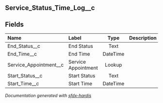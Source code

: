 ## Service_Status_Time_Log__c

<!-- Object description -->

## Fields

| Name      | Label | Type | Description |
| :-------- | :---- | :--: | :---------- | 
| End_Status__c | End Status | Text | <!-- --> |
| End_Time__c | End Time | DateTime | <!-- --> |
| Service_Appointment__c | Service Appointment | Lookup | <!-- --> |
| Start_Status__c | Start Status | Text | <!-- --> |
| Start_Time__c | Start Time | DateTime | <!-- --> |








_Documentation generated with [sfdx-hardis](https://sfdx-hardis.cloudity.com)_
